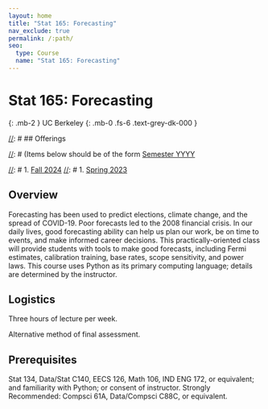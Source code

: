 ```yaml
---
layout: home
title: "Stat 165: Forecasting"
nav_exclude: true
permalink: /:path/
seo:
  type: Course
  name: "Stat 165: Forecasting"
---
```


# Stat 165: Forecasting
{: .mb-2 }
UC Berkeley
{: .mb-0 .fs-6 .text-grey-dk-000 }


[//]: # ## Offerings

[//]: # (Items below should be of the form [Semester YYYY](semester-year)

[//]: # (Notably the paths should not have leading slashes in real sites.)

[//]: # 1. [Fall 2024](/fall-2024)
[//]: # 1. [Spring 2023](/spring-2023)

## Overview

Forecasting has been used to predict elections, climate change, and the spread of COVID-19. Poor forecasts led to the 2008 financial crisis. In our daily lives, good forecasting ability can help us plan our work, be on time to events, and make informed career decisions. This practically-oriented class will provide students with tools to make good forecasts, including Fermi estimates, calibration training, base rates, scope sensitivity, and power laws. This course uses Python as its primary computing language; details are determined by the instructor.

## Logistics

Three hours of lecture per week. 

Alternative method of final assessment.

## Prerequisites

Stat 134, Data/Stat C140, EECS 126, Math 106, IND ENG 172, or equivalent; and familiarity with Python; or consent of instructor. Strongly Recommended: Compsci 61A, Data/Compsci C88C, or equivalent.
